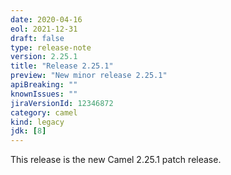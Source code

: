 ```yaml
---
date: 2020-04-16
eol: 2021-12-31
draft: false 
type: release-note
version: 2.25.1
title: "Release 2.25.1"
preview: "New minor release 2.25.1"
apiBreaking: ""
knownIssues: ""
jiraVersionId: 12346872
category: camel
kind: legacy
jdk: [8]
---
```


This release is the new Camel 2.25.1 patch release.
